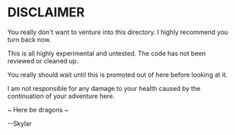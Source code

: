 DISCLAIMER
===

You really don't want to venture into this directory.
I highly recommend you turn back now.

This is all highly experimental and untested.
The code has not been reviewed or cleaned up.

You really should wait until this is promoted out
of here before looking at it.

I am not responsible for any damage to your health
caused by the continuation of your adventure here.


~ Here be dragons ~


--Skylar